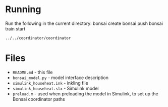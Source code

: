 
# Running

Run the following in the current directory:
    bonsai create
    bonsai push
    bonsai train start

    ../../coordinator/coordinator

# Files

* `README.md` - this file
* `bonsai_model.py` - model interface description
* `simulink_househeat.ink` - inkling file
* `simulink_househeat.slx` - Simulink model
* `preload.m` - used when preloading the model in Simulink, to set up the Bonsai coordinator paths
